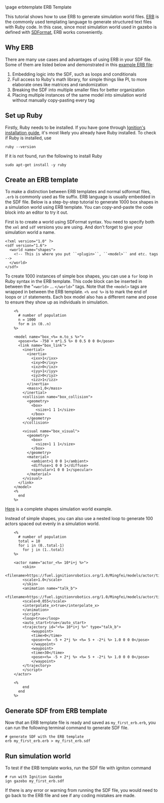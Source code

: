 \page erbtemplate ERB Template

This tutorial shows how to use ERB to generate simulation world files.
[ERB](https://docs.ruby-lang.org/en/2.3.0/ERB.html) is the commonly used templating language to generate structured text files with Ruby code.
In this case, since most simulation world used in gazebo is defined with [SDFormat](http://sdformat.org/), ERB works conveniently.

## Why ERB

There are many use cases and advantages of using ERB in your SDF file. 
Some of them are listed below and demonstrated in this [example ERB file](https://github.com/osrf/srcsim/blob/master/worlds/unique.world.erb):

1. Embedding logic into the SDF, such as loops and conditionals
2. Full access to Ruby's math library, for simple things like PI,  to more elaborate ones like matrices and randomization
3. Breaking the SDF into multiple smaller files for better organization
4. Placing multiple instances of the same model into simulation world without manually copy-pasting every tag

## Set up Ruby

Firstly, Ruby needs to be installed.
If you have gone through [Ignition's installation guide](https://ignitionrobotics.org/docs/latest/install), it's most likely you already have Ruby installed.
To check if Ruby is installed, use 
```{.sh}
ruby --version
```
If it is not found, run the following to install Ruby

```{.sh}
sudo apt-get install -y ruby
```

## Create an ERB template

To make a distinction between ERB templates and normal sdformat files, `.erb` is commonly used as file suffix.
ERB language is usually embedded in the SDF file.
Below is a step-by-step tutorial to generate 1000 box shapes in a simulation world using ERB template.
You can copy-and-paste the code block into an editor to try it out.

First is to create a world using SDFormat syntax.
You need to specify both the ``xml`` and ``sdf`` versions you are using.
And don't forget to give your simulation world a name.

```
<?xml version="1.0" ?>
<sdf version="1.6">
  <world name="shapes">
    <!-- This is where you put ``<plugin>``, ``<model>`` and etc. tags -->
  </world>
</sdf>
```

To create 1000 instances of simple box shapes, you can use a ``for`` loop in Ruby syntax in the ERB template.
This code block can be inserted in between the "``<world>`` ... ``</world>``" tags.
Note that the ``<model>`` tags are wrapped in between the ERB template.
``<% end %>`` is to mark the end of loops or ``if`` statements.
Each box model also has a different name and pose to ensure they show up as individuals in simulation.

```
    <%
      # number of population
      n = 1000
      for m in (0..n)
    %>

    <model name="box_<%= m.to_s %>">
      <pose><%= -750 + m*1.5 %> 0 0.5 0 0 0</pose>
      <link name="box_link">
        <inertial>
          <inertia>
            <ixx>1</ixx>
            <ixy>0</ixy>
            <ixz>0</ixz>
            <iyy>1</iyy>
            <iyz>0</iyz>
            <izz>1</izz>
          </inertia>
          <mass>1.0</mass>
        </inertial>
        <collision name="box_collision">
          <geometry>
            <box>
              <size>1 1 1</size>
            </box>
          </geometry>
        </collision>

        <visual name="box_visual">
          <geometry>
            <box>
              <size>1 1 1</size>
            </box>
          </geometry>
          <material>
            <ambient>1 0 0 1</ambient>
            <diffuse>1 0 0 1</diffuse>
            <specular>1 0 0 1</specular>
          </material>
        </visual>
      </link>
    </model>
    <%
      end
    %>
```

[Here](https://github.com/ignitionrobotics/ign-gazebo/blob/ign-gazebo3/examples/worlds/shapes_population.sdf.erb) is a complete shapes simulation world example.

Instead of simple shapes, you can also use a nested loop to generate 100 actors spaced out evenly in a simulation world. 

```
    <%
      # number of population
      total = 10
      for i in (0..total-1)
        for j in (1..total)
    %>

    <actor name="actor_<%= 10*i+j %>">
        <skin>
        <filename>https://fuel.ignitionrobotics.org/1.0/Mingfei/models/actor/tip/files/meshes/talk_b.dae</filename>
        <scale>1.0</scale>
        </skin>
        <animation name="talk_b">
        <filename>https://fuel.ignitionrobotics.org/1.0/Mingfei/models/actor/tip/files/meshes/talk_b.dae</filename>
        <scale>0.055</scale>
        <interpolate_x>true</interpolate_x>
        </animation>
        <script>
        <loop>true</loop>
        <auto_start>true</auto_start>
        <trajectory id="<%= 10*i+j %>" type="talk_b">
            <waypoint>
            <time>0</time>
            <pose><%= -5 + 2*j %> <%= 5 + -2*i %> 1.0 0 0 0</pose>
            </waypoint>
            <waypoint>
            <time>30</time>
            <pose><%= -5 + 2*j %> <%= 5 + -2*i %> 1.0 0 0 0</pose>
            </waypoint>
        </trajectory>
        </script>
    </actor>

    <%
        end
      end
    %>
```
 
## Generate SDF from ERB template

Now that an ERB template file is ready and saved as ``my_first_erb.erb``, you can run the following terminal command to generate SDF file.

```{.sh}
# generate SDF with the ERB template
erb my_first_erb.erb > my_first_erb.sdf
```

## Run simulation world

To test if the ERB template works, run the SDF file with igniton command

```{.sh}
# run with Ignition Gazebo
ign gazebo my_first_erb.sdf
```

If there is any error or warning from running the SDF file, you would need to go back to the ERB file and see if any coding mistakes are made.
